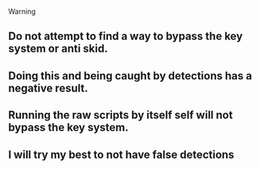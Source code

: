 > [!WARNING]
> ## **Do not attempt to find a way to bypass the key system or anti skid.**
> ## **Doing this and being caught by detections has a negative result.**
> ## **Running the raw scripts by itself self will not bypass the key system.**
## I will try my best to not have false detections
